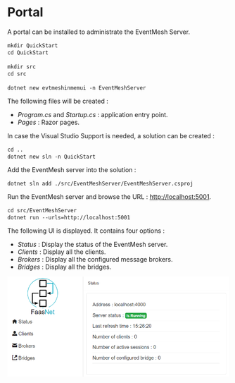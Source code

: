 # Portal

A portal can be installed to administrate the EventMesh Server.

```
mkdir QuickStart
cd QuickStart

mkdir src
cd src

dotnet new evtmeshinmemui -n EventMeshServer
```

The following files will be created :

* *Program.cs* and *Startup.cs* : application entry point.
* *Pages* : Razor pages.

In case the Visual Studio Support is needed, a solution can be created :

```
cd ..
dotnet new sln -n QuickStart
```

Add the EventMesh server into the solution :

```
dotnet sln add ./src/EventMeshServer/EventMeshServer.csproj
```

Run the EventMesh server and browse the URL : [http://localhost:5001](http://localhost:5001).

```
cd src/EventMeshServer
dotnet run --urls=http://localhost:5001
```

The following UI is displayed. It contains four options :

* *Status* : Display the status of the EventMesh server.
* *Clients* : Display all the clients.
* *Brokers* : Display all the configured message brokers.
* *Bridges* : Display all the bridges.

![Portal](images/portal-1.png)